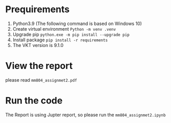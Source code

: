 # Prequirements
1. Python3.9 (The following command is based on Windows 10)
2. Create virtual environment `Python -m venv .venv`
3. Upgrade pip `python.exe -m pip install --upgrade pip`
4. Install package `pip install -r requirements`
5. The VKT version is 9.1.0

# View the report
please read `mm804_assignmet2.pdf`

# Run the code
The Report is using Jupter report, so please run the `mm804_assignmet2.ipynb`
